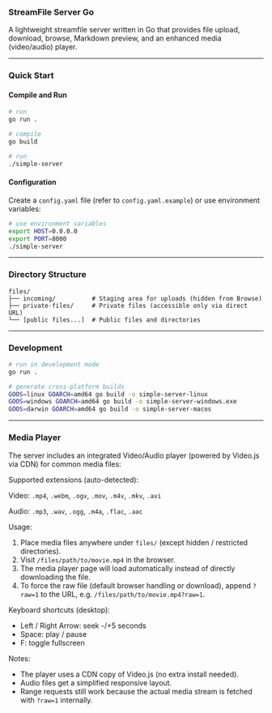 ### StreamFile Server Go

A lightweight streamfile server written in Go that provides file upload, download, browse, Markdown preview, and an enhanced media (video/audio) player.

-----

### Quick Start

#### Compile and Run

```bash
# run
go run .

# compile
go build

# run
./simple-server
```

#### Configuration

Create a `config.yaml` file (refer to `config.yaml.example`) or use environment variables:

```bash
# use environment variables
export HOST=0.0.0.0
export PORT=8000
./simple-server
```

-----

### Directory Structure

```
files/
├── incoming/          # Staging area for uploads (hidden from Browse)
├── private-files/     # Private files (accessible only via direct URL)
└── [public files...]  # Public files and directories
```

-----

### Development

```bash
# run in development mode
go run .

# generate cross-platform builds
GOOS=linux GOARCH=amd64 go build -o simple-server-linux
GOOS=windows GOARCH=amd64 go build -o simple-server-windows.exe
GOOS=darwin GOARCH=amd64 go build -o simple-server-macos
```

-----

### Media Player

The server includes an integrated Video/Audio player (powered by Video.js via CDN) for common media files:

Supported extensions (auto-detected):

Video: `.mp4`, `.webm`, `.ogv`, `.mov`, `.m4v`, `.mkv`, `.avi`

Audio: `.mp3`, `.wav`, `.ogg`, `.m4a`, `.flac`, `.aac`

Usage:
1. Place media files anywhere under `files/` (except hidden / restricted directories).
2. Visit `/files/path/to/movie.mp4` in the browser.
3. The media player page will load automatically instead of directly downloading the file.
4. To force the raw file (default browser handling or download), append `?raw=1` to the URL, e.g. `/files/path/to/movie.mp4?raw=1`.

Keyboard shortcuts (desktop):
* Left / Right Arrow: seek -/+5 seconds
* Space: play / pause
* F: toggle fullscreen

Notes:
* The player uses a CDN copy of Video.js (no extra install needed).
* Audio files get a simplified responsive layout.
* Range requests still work because the actual media stream is fetched with `?raw=1` internally.
